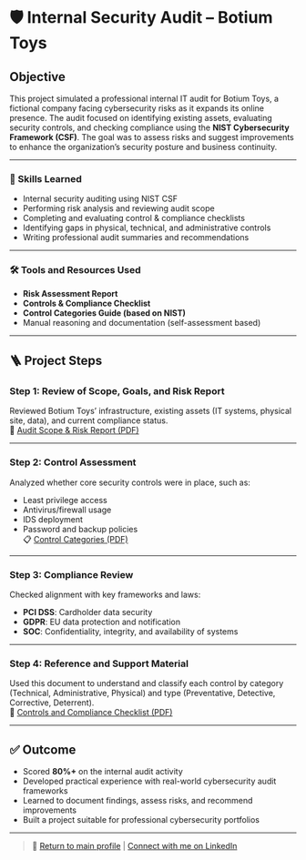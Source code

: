 # 🛡️ Internal Security Audit – Botium Toys

## Objective

This project simulated a professional internal IT audit for Botium Toys, a fictional company facing cybersecurity risks as it expands its online presence. The audit focused on identifying existing assets, evaluating security controls, and checking compliance using the **NIST Cybersecurity Framework (CSF)**. The goal was to assess risks and suggest improvements to enhance the organization’s security posture and business continuity.

---

### 🧠 Skills Learned

- Internal security auditing using NIST CSF
- Performing risk analysis and reviewing audit scope
- Completing and evaluating control & compliance checklists
- Identifying gaps in physical, technical, and administrative controls
- Writing professional audit summaries and recommendations

---

### 🛠️ Tools and Resources Used

- **Risk Assessment Report**  
- **Controls & Compliance Checklist**  
- **Control Categories Guide (based on NIST)**  
- Manual reasoning and documentation (self-assessment based)

---

## 🪜 Project Steps

### Step 1: Review of Scope, Goals, and Risk Report  
Reviewed Botium Toys’ infrastructure, existing assets (IT systems, physical site, data), and current compliance status.  
📄 [Audit Scope & Risk Report (PDF)](https://github.com/Amahie24/Amahie24/blob/main/projects/internal-security-audit/Botium%20Toys_%20Scope,%20goals,%20and%20risk%20assessment%20report.pdf)

---

### Step 2: Control Assessment  
Analyzed whether core security controls were in place, such as:
- Least privilege access
- Antivirus/firewall usage
- IDS deployment
- Password and backup policies  
📋 [Control Categories (PDF)]([https://github.com/Amahie24/Amahie24/blob/main/projects/internal-security-audit/Control%20categories.pdf)

---

### Step 3: Compliance Review  
Checked alignment with key frameworks and laws:
- **PCI DSS**: Cardholder data security
- **GDPR**: EU data protection and notification
- **SOC**: Confidentiality, integrity, and availability of systems

---

### Step 4: Reference and Support Material  
Used this document to understand and classify each control by category (Technical, Administrative, Physical) and type (Preventative, Detective, Corrective, Deterrent).  
📘 [Controls and Compliance Checklist (PDF)](https://github.com/Amahie24/Amahie24/blob/main/projects/internal-security-audit/Controls%20and%20Compliance%20Checklist.pdf)

---

## ✅ Outcome

- Scored **80%+** on the internal audit activity
- Developed practical experience with real-world cybersecurity audit frameworks
- Learned to document findings, assess risks, and recommend improvements
- Built a project suitable for professional cybersecurity portfolios

---

> 🔗 [Return to main profile](https://github.com/amahiemlewis) | [Connect with me on LinkedIn](https://www.linkedin.com/in/amahiemlewis)
